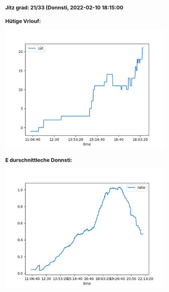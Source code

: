 ### Jitz grad: 21/33 (Donnsti, 2022-02-10 18:15:00

### Hütige Vrlouf:
![Graph](Today.png)

### E durschnittleche Donnsti:
![Graph](Donnsti.png)